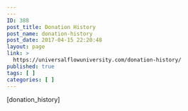 ```yaml
---
---
ID: 388
post_title: Donation History
post_name: donation-history
post_date: 2017-04-15 22:20:48
layout: page
link: >
  https://universalflowuniversity.com/donation-history/
published: true
tags: [ ]
categories: [ ]
---
```

[donation_history]